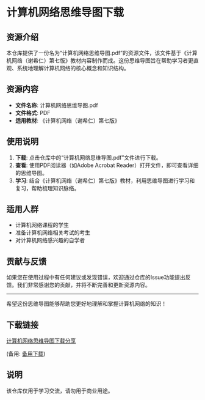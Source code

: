 # 计算机网络思维导图下载

## 资源介绍

本仓库提供了一份名为“计算机网络思维导图.pdf”的资源文件，该文件基于《计算机网络（谢希仁）第七版》教材内容制作而成。这份思维导图旨在帮助学习者更直观、系统地理解计算机网络的核心概念和知识结构。

## 资源内容

- **文件名称**: 计算机网络思维导图.pdf
- **文件格式**: PDF
- **适用教材**: 《计算机网络（谢希仁）第七版》

## 使用说明

1. **下载**: 点击仓库中的“计算机网络思维导图.pdf”文件进行下载。
2. **查看**: 使用PDF阅读器（如Adobe Acrobat Reader）打开文件，即可查看详细的思维导图。
3. **学习**: 结合《计算机网络（谢希仁）第七版》教材，利用思维导图进行学习和复习，帮助梳理知识脉络。

## 适用人群

- 计算机网络课程的学生
- 准备计算机网络相关考试的考生
- 对计算机网络感兴趣的自学者

## 贡献与反馈

如果您在使用过程中有任何建议或发现错误，欢迎通过仓库的Issue功能提出反馈。我们非常感谢您的贡献，并将不断完善和更新资源内容。

---

希望这份思维导图能够帮助您更好地理解和掌握计算机网络的知识！

## 下载链接
[计算机网络思维导图下载分享](https://pan.quark.cn/s/f2198384e3a4) 

(备用: [备用下载](https://pan.baidu.com/s/1eZjpMSEIgMCLgUpx92M9Mg?pwd=1234))

## 说明

该仓库仅用于学习交流，请勿用于商业用途。
